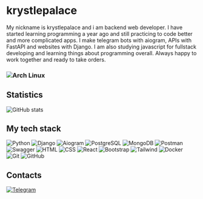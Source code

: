 # krystlepalace
My nickname is krystlepalace and i am backend web developer. I have started learning programming a year ago and still practicing to code better and more complicated apps. 
I make telegram bots with aiogram, APIs with FastAPI and websites with Django.
I am also studying javascript for fullstack developing and learning things about programming overall.
Always happy to work together and ready to take orders. 

### ![Arch Linux](https://img.shields.io/badge/Arch_Linux-1793D1?style=for-the-badge&logo=arch-linux&logoColor=white)


## Statistics

![GitHub stats](https://github-readme-stats.vercel.app/api?username=krystlepalace&theme=dracula&show_icons=true)

## My tech stack
![Python](https://img.shields.io/badge/Python-3776AB?style=for-the-badge&logo=python&logoColor=white)
![Django](https://img.shields.io/badge/Django-092E20?style=for-the-badge&logo=django&logoColor=white)
![Aiogram](https://img.shields.io/badge/aiogram-14354C?style=for-the-badge&logo=python&logoColor=white)
![PostgreSQL](https://img.shields.io/badge/PostgreSQL-316192?style=for-the-badge&logo=postgresql&logoColor=white)
![MongoDB](https://img.shields.io/badge/MongoDB-4EA94B?style=for-the-badge&logo=mongodb&logoColor=white)
![Postman](https://img.shields.io/badge/Postman-FF6C37?style=for-the-badge&logo=postman&logoColor=white)
![Swagger](https://img.shields.io/badge/-Swagger-%23Clojure?style=for-the-badge&logo=swagger&logoColor=white)
![HTML](https://img.shields.io/badge/-HTML-333?style=for-the-badge&logo=html5)
![CSS](https://img.shields.io/badge/-CSS-333?style=for-the-badge&logo=css3&logoColor=blue)
![React](https://img.shields.io/badge/React-20232A?style=for-the-badge&logo=react&logoColor=61DAFB)
![Bootstrap](https://img.shields.io/badge/-Bootstrap-333?style=for-the-badge&logo=Bootstrap)
![Tailwind](https://img.shields.io/badge/Tailwind_CSS-38B2AC?style=for-the-badge&logo=tailwind-css&logoColor=white)
![Docker](https://img.shields.io/badge/docker-%230db7ed.svg?style=for-the-badge&logo=docker&logoColor=white)
![Git](https://img.shields.io/badge/-Git-333?style=for-the-badge&logo=Git)
![GitHub](https://img.shields.io/badge/-GitHub-333?style=for-the-badge&logo=GitHub)


## Contacts
[![Telegram](https://img.shields.io/badge/-Telegram-333?style=for-the-badge&logo=telegram&logoColor=27A0D9)](https://t.me/krystlepalace)
